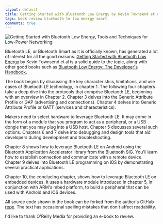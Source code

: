 ```yaml
---
layout: default
title: Getting Started with Bluetooth Low Energy by Kevin Townsend et al; O'Reilly Media
tags: book review bluetooth le low energy smart
comments: true
---
```


![Getting Started with Bluetooth Low Energy, Tools and Techniques for Low-Power Networking](http://akamaicovers.oreilly.com/images/0636920033011/lrg.jpg)

Bluetooth LE, or Bluetooth Smart as it is officially known, has generated a lot of interest for all the good reasons. [Getting Started with Bluetooth Low Energy](http://shop.oreilly.com/product/0636920033011.do) by Kevin Townsend et al is a solid guide to the topic, along with other good books such as [Bluetooth Low Energy: The Developer's Handbook](http://www.amazon.com/Bluetooth-Low-Energy-Developers-Handbook-ebook/dp/B009XDA1G8).

The book begins by discussing the key characteristics, limitations, and use cases of Bluetooth LE technology, in chapter 1\. The following four chapters take a deep dive into the protocols that comprise Bluetooth LE, beginning with an overview in Chapter 2\. Chapter 3 delves into the Generic Attribute Profile or GAP (advertising and connections). Chapter 4 delves into Generic Attribute Profile or GATT (services and characteristics).

Makers need to select hardware to leverage Bluetooth LE. It may come in the form of a module that you program to act as a peripheral, or a USB dongle that you may plug into a USB host. Chapter 5 discusses several such options. Chapters 6 and 7 delve into debugging and design tools that aid developers during development and troubleshooting.

Chapter 8 shows how to leverage Bluetooth LE on Android using the Bluetooth Application Accelerator library from the Bluetooth SIG. You'll learn how to establish connection and communicate with a remote device. Chapter 9 delves into Bluetooth LE programming on iOS by demonstrating several practical applications.

Chapter 10, the concluding chapter, shows how to leverage Bluetooth LE on embedded devices. It uses a hardware module introduced in chapter 5, in conjunction with ARM's mbed platform, to build a peripheral that can be used with Android and iOS devices.

All source code shown in the book can be forked from the author's GitHub [repo](https://github.com/microbuilder/IntroToBLE). The text has occasional spelling mistakes that don't affect readability.

I'd like to thank O'Reilly Media for providing an e-book to review.
